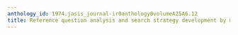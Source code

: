 ```yaml
---
anthology_id: 1974.jasis_journal-ir0anthology0volumeA25A6.12
title: Reference question analysis and search strategy development by man and machine
---
```

